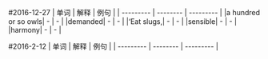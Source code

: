 #2016-12-27
| 单词 | 解释 | 例句 |
| --------- | -------- | --------- |
|a hundred or so owls| - | - |
|demanded| - | - |
|‘Eat slugs,| - | - |
|sensible| - | - |
|harmony| - | - |



#2016-2-12
| 单词 | 解释 | 例句 |
| --------- | -------- | --------- |



